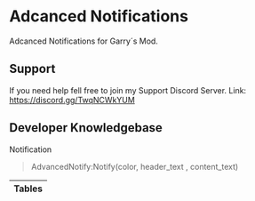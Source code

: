 # Adcanced Notifications
Adcanced Notifications for Garry´s Mod.

## Support
If you need help fell free to join my Support Discord Server.
Link: https://discord.gg/TwqNCWkYUM

## Developer Knowledgebase

Notification

> AdvancedNotify:Notify(color, header_text , content_text)

| Tables        |
| ------------- |
